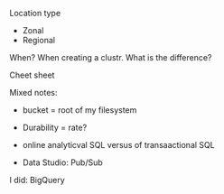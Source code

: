 
Location type
* Zonal
* Regional


When? When creating a clustr.
What is the difference?

Cheet sheet

Mixed notes:
* bucket = root of my filesystem

* Durability = rate?

* online analyticval SQL versus of transaactional SQL

* Data Studio: Pub/Sub


I did:
BigQuery
